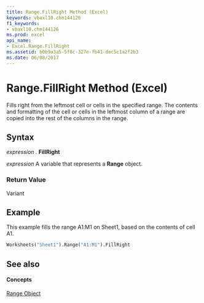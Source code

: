 ```yaml
---
title: Range.FillRight Method (Excel)
keywords: vbaxl10.chm144126
f1_keywords:
- vbaxl10.chm144126
ms.prod: excel
api_name:
- Excel.Range.FillRight
ms.assetid: b0b9a3a5-5f8c-327e-fb41-dec5c1a2f2b3
ms.date: 06/08/2017
---
```



# Range.FillRight Method (Excel)

Fills right from the leftmost cell or cells in the specified range. The contents and formatting of the cell or cells in the leftmost column of a range are copied into the rest of the columns in the range.


## Syntax

 _expression_ . **FillRight**

 _expression_ A variable that represents a **Range** object.


### Return Value

Variant


## Example

This example fills the range A1:M1 on Sheet1, based on the contents of cell A1.


```vb
Worksheets("Sheet1").Range("A1:M1").FillRight
```


## See also


#### Concepts


[Range Object](Excel.Range(objec).md)

